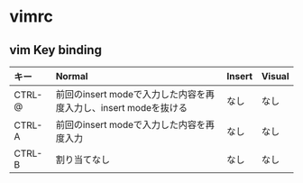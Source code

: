 # vimrc

## vim Key binding

|キー|Normal|Insert|Visual|
|:--|:--|:--|:--|
|CTRL-@|前回のinsert modeで入力した内容を再度入力し、insert modeを抜ける|なし|なし|
|CTRL-A|前回のinsert modeで入力した内容を再度入力|なし|なし|
|CTRL-B|割り当てなし|なし|なし|
